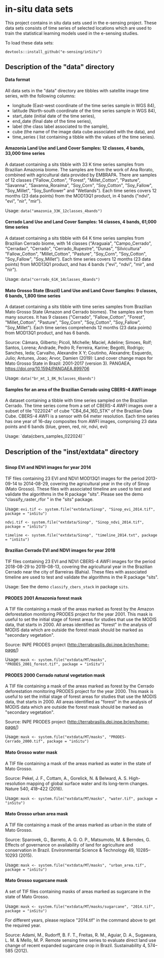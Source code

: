 # in-situ data sets
This project contains in situ data sets used in the e-sensing project. These data sets consists of time series of selected locations which are used to train the statistical learning models used in the e-sensing studies. 

To load these data sets:

`devtools::install_github("e-sensing/inSitu")`

## Description of the "data" directory

#### Data format 

All data sets in the "data" directory are tibbles with satellite image time series, with the following columns: 

- longitude (East-west coordinate of the time series sample in WGS 84),
- latitude (North-south coordinate of the time series sample in WGS 84),
- start_date (initial date of the time series),
- end_date (final date of the time series),
- label (the class label associated to the sample),
- cube (the name of the image data cube associated with the data), and
- time_series ( list containing a tibble with the values of the time series).

#### Amazonia Land Use and Land Cover Samples: 12 classes, 4 bands, 33,000 time series

A dataset containing a sits tibble with 33 K time series samples from Brazilian Amazonia biome. The samples are from the work of Ana Rorato, combined with agricultural data provided by EMBRAPA. There are samples of 12 classes ("Fallow_Cotton", "Forest", "Millet_Cotton", "Pasture", "Savanna", "Savanna_Roraima", "Soy_Corn", "Soy_Cotton", "Soy_Fallow", "Soy_Millet", "Soy_Sunflower" and "Wetlands"). Each time series covers 12 months (23 data points) from the MOD13Q1 product, in 4 bands ("ndvi", "evi", "nir", "mir").

Usage: `data("amazonia_33K_12classes_4bands")`

#### Cerrado  Land Use and Land Cover Samples: 14 classes, 4 bands, 61,000 time series

A dataset containing a sits tibble with 64 K time series samples from Brazilian Cerrado biome, with 14 classes ("Araguaia", "Campo_Cerrado", "Cerradao", "Cerrado", "Cerrado_Rupestre", "Dunas", "Silvicultura" "Fallow_Cotton", "Millet_Cotton", "Pasture", "Soy_Corn", "Soy_Cotton", "Soy_Fallow", "Soy_Millet"). Each time series covers 12 months (23 data points) from MOD13Q1 product, and has 4 bands ("evi", "ndvi", "mir", and "nir").

Usage: `data("cerrado_61K_14classes_4bands")`

#### Mato Grosso State (Brazil) Land Use and Land Cover Samples: 9 classes, 6 bands, 1,800 time series

A dataset containing a sits tibble with time series samples from Brazilian Mato Grosso State (Amazon and Cerrado biomes). The samples are from many sources. It has 9 classes ("Cerrado", "Fallow_Cotton", "Forest", "Millet_Cotton", "Pasture", "Soy_Corn", "Soy_Cotton", "Soy_Fallow", "Soy_Millet"). Each time series comprehends 12 months (23 data points) from MOD13Q1 product, and has 6 bands.

Source: Câmara, Gilberto; Picoli, Michelle; Maciel, Adeline; Simoes, Rolf; Santos, Lorena; Andrade, Pedro R; Ferreira, Karine; Begotti, Rodrigo; Sanches, Ieda; Carvalho, Alexandre X Y; Coutinho, Alexandre; Esquerdo, Julio; Antunes, Joao; Arvor, Damien (2019): Land cover change maps for Mato Grosso State in Brazil: 2001-2017 (version 3). PANGAEA, https://doi.org/10.1594/PANGAEA.899706

Usage: `data("br_mt_1_8K_9classes_6bands")`

#### Samples for an area of the Brazilian Cerrado using CBERS-4 AWFI image

A dataset containing a tibble with time series sampled on the Brazilian Cerrado. The time series come from a set of CBERS-4 AWFI images over a subset of tile "022024" of cube "CB4_64_16D_STK" of the Brazilian Data Cube. CBERS-4 AWFI is a sensor with 64 meter resolution. Each time series has one year of 16-day composites from AWFI images, comprising 23 data points and 6 bands (blue, green, red, nir, ndvi, evi)

Usage: `data(cbers_samples_022024)``

## Description of the "inst/extdata" directory
## 
#### Sinop EVI and NDVI images for year 2014

TIF files containing 23 EVI and NDVI MOD13Q1 images for the period 2013-09-14 to 2014-08-29, covering the agricultural year in the city of Sinop (Mato Grosso). These files with associated timeline are used to test and validate the algorithms in the R package "sits". Please see the demo "classify_raster_rfor " in the "sits" package.

Usage: 
`evi.tif <- system.file("extdata/Sinop", "Sinop_evi_2014.tif", package = "inSitu")`

`ndvi.tif <- system.file("extdata/Sinop", "Sinop_ndvi_2014.tif", package = "inSitu")`

`timeline <- system.file("extdata/Sinop", "timeline_2014.txt", package = "inSitu")`

#### Brazilian Cerrado EVI and NDVI images for year 2018

TIF files containing 23 EVI and NDVI CBERS-4 AWFI images for the period 2018-08-29 to 2019-08-13, covering the agricultural year in the Brazilian Cerrado near the city of Barreiras (Bahia). These files with associated timeline are used to test and validate the algorithms in the R package "sits". 

Usage: See the demo `classify_cbers_stack` in package `sits`. 
					   
#### PRODES 2001 Amazonia forest mask

A TIF file containing a mask of the areas marked as forest by the Amazon deforestation monitoring PRODES project for the year 2001. This mask is useful to set the initial stage of forest areas for studies that use the MODIS data, that starts in 2000. All areas identified as "forest" in the analysis of MODIS data which are outside the forest mask should be marked as "secondary vegetation". 

Source: INPE PRODES project (http://terrabrasilis.dpi.inpe.br/en/home-page/)

Usage: `mask <- system.file("extdata/MT/masks", "PRODES_2001_forest.tif", package = "inSitu")`

#### PRODES 2000 Cerrado natural vegetation mask

A TIF file containing a mask of the areas marked as forest by the Cerrado deforestation monitoring PRODES project for the year 2000. This mask is useful to set the initial stage of forest areas for studies that use the MODIS data, that starts in 2000. All areas identified as "forest" in the analysis of MODIS data which are outside the forest mask should be marked as "secondary vegetation". 

Source: INPE PRODES project (http://terrabrasilis.dpi.inpe.br/en/home-page/)

Usage: `mask <- system.file("extdata/MT/masks", "PRODES-Cerrado_2000.tif", package = "inSitu")`

#### Mato Grosso water mask

A TIF file containing a mask of the areas marked as water in the state of Mato Grosso. 

Source: Pekel, J. F., Cottam, A., Gorelick, N. & Belward, A. S. High-resolution
mapping of global surface water and its long-term changes. Nature
540, 418–422 (2016).

Usage: `mask <- system.file("extdata/MT/masks", "water.tif", package = "inSitu")`

#### Mato Grosso urban area mask

A TIF file containing a mask of the areas marked as urban in the state of Mato Grosso. 

Source: Sparovek, G., Barreto, A. G. O. P., Matsumoto, M. & Berndes, G. Effects
of governance on availability of land for agriculture and conservation in
Brazil. Environmental Science & Technology 49, 10285–10293 (2015).

Usage: `mask <- system.file("extdata/MT/masks", "urban_area.tif", package = "inSitu")`

#### Mato Grosso sugarcane mask

A set of TIF files containing masks of areas marked as sugarcane in the state of Mato Grosso.

Usage: `mask <- system.file("extdata/MT/masks/sugarcane", "2014.tif", package = "inSitu")`

For different years, please replace "2014.tif" in the command above to get the required year.

Source: Adami, M., Rudorff, B. F. T., Freitas, R. M., Aguiar, D. A., Sugawara,
L. M. & Mello, M. P. Remote sensing time series to evaluate direct land
use change of recent expanded sugarcane crop in Brazil. Sustainability 4,
574–585 (2012).

